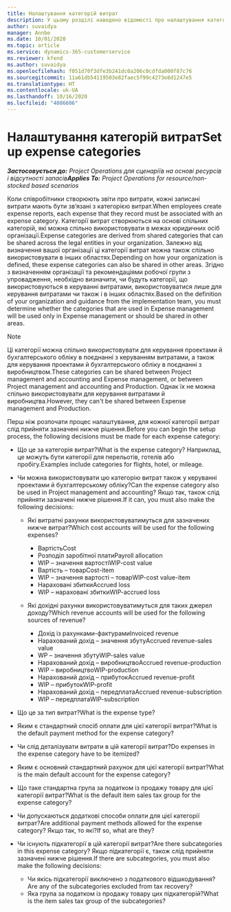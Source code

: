 ```yaml
---
title: Налаштування категорій витрат
description: У цьому розділі наведено відомості про налаштування категорій витрат і спільних категорій для звітів про витрати.
author: suvaidya
manager: Annbe
ms.date: 10/01/2020
ms.topic: article
ms.service: dynamics-365-customerservice
ms.reviewer: kfend
ms.author: suvaidya
ms.openlocfilehash: f051d70f3dfe3b241dc0a206c0cdfda000f87c76
ms.sourcegitcommit: 11a61db54119503e82faec5f99c4273e8d1247e5
ms.translationtype: HT
ms.contentlocale: uk-UA
ms.lasthandoff: 10/16/2020
ms.locfileid: "4086606"
---
```

# <a name="set-up-expense-categories"></a><span data-ttu-id="9e062-103">Налаштування категорій витрат</span><span class="sxs-lookup"><span data-stu-id="9e062-103">Set up expense categories</span></span>

<span data-ttu-id="9e062-104">_**Застосовується до:** Project Operations для сценаріїв на основі ресурсів і відсутності запасів_</span><span class="sxs-lookup"><span data-stu-id="9e062-104">_**Applies To:** Project Operations for resource/non-stocked based scenarios_</span></span>

<span data-ttu-id="9e062-105">Коли співробітники створюють звіти про витрати, кожні записані витрати мають бути зв’язані з категорією витрат.</span><span class="sxs-lookup"><span data-stu-id="9e062-105">When employees create expense reports, each expense that they record must be associated with an expense category.</span></span> <span data-ttu-id="9e062-106">Категорії витрат створюються на основі спільних категорій, які можна спільно використовувати в межах юридичних осіб організації.</span><span class="sxs-lookup"><span data-stu-id="9e062-106">Expense categories are derived from shared categories that can be shared across the legal entities in your organization.</span></span> <span data-ttu-id="9e062-107">Залежно від визначення вашої організації ці категорії витрат можна також спільно використовувати в інших областях.</span><span class="sxs-lookup"><span data-stu-id="9e062-107">Depending on how your organization is defined, these expense categories can also be shared in other areas.</span></span> <span data-ttu-id="9e062-108">Згідно з визначенням організації та рекомендаціями робочої групи з упровадження, необхідно визначити, чи будуть категорії, що використовуються в керуванні витратами, використовуватися лише для керування витратами чи також і в інших областях.</span><span class="sxs-lookup"><span data-stu-id="9e062-108">Based on the definition of your organization and guidance from the implementation team, you must determine whether the categories that are used in Expense management will be used only in Expense management or should be shared in other areas.</span></span>

> [!NOTE]
> <span data-ttu-id="9e062-109">Ці категорії можна спільно використовувати для керування проектами й бухгалтерського обліку в поєднанні з керуванням витратами, а також для керування проектами й бухгалтерського обліку в поєднанні з виробництвом.</span><span class="sxs-lookup"><span data-stu-id="9e062-109">These categories can be shared between Project management and accounting and Expense management, or between Project management and accounting and Production.</span></span> <span data-ttu-id="9e062-110">Однак їх не можна спільно використовувати для керування витратами й виробництва.</span><span class="sxs-lookup"><span data-stu-id="9e062-110">However, they can't be shared between Expense management and Production.</span></span>

<span data-ttu-id="9e062-111">Перш ніж розпочати процес налаштування, для кожної категорії витрат слід прийняти зазначені нижче рішення.</span><span class="sxs-lookup"><span data-stu-id="9e062-111">Before you can begin the setup process, the following decisions must be made for each expense category:</span></span>

- <span data-ttu-id="9e062-112">Що це за категорія витрат?</span><span class="sxs-lookup"><span data-stu-id="9e062-112">What is the expense category?</span></span> <span data-ttu-id="9e062-113">Наприклад, це можуть бути категорії для перельотів, готелів або пробігу.</span><span class="sxs-lookup"><span data-stu-id="9e062-113">Examples include categories for flights, hotel, or mileage.</span></span>
- <span data-ttu-id="9e062-114">Чи можна використовувати цю категорію витрат також у керуванні проектами й бухгалтерському обліку?</span><span class="sxs-lookup"><span data-stu-id="9e062-114">Can the expense category also be used in Project management and accounting?</span></span> <span data-ttu-id="9e062-115">Якщо так, також слід прийняти зазначені нижче рішення.</span><span class="sxs-lookup"><span data-stu-id="9e062-115">If it can, you must also make the following decisions:</span></span>

    - <span data-ttu-id="9e062-116">Які витратні рахунки використовуватимуться для зазначених нижче витрат?</span><span class="sxs-lookup"><span data-stu-id="9e062-116">Which cost accounts will be used for the following expenses?</span></span>

        - <span data-ttu-id="9e062-117">Вартість</span><span class="sxs-lookup"><span data-stu-id="9e062-117">Cost</span></span>
        - <span data-ttu-id="9e062-118">Розподіл заробітної плати</span><span class="sxs-lookup"><span data-stu-id="9e062-118">Payroll allocation</span></span>
        - <span data-ttu-id="9e062-119">WIP – значення вартості</span><span class="sxs-lookup"><span data-stu-id="9e062-119">WIP-cost value</span></span>
        - <span data-ttu-id="9e062-120">Вартість – товар</span><span class="sxs-lookup"><span data-stu-id="9e062-120">Cost-item</span></span>
        - <span data-ttu-id="9e062-121">WIP – значення вартості – товар</span><span class="sxs-lookup"><span data-stu-id="9e062-121">WIP-cost value-item</span></span>
        - <span data-ttu-id="9e062-122">Нараховані збитки</span><span class="sxs-lookup"><span data-stu-id="9e062-122">Accrued loss</span></span>
        - <span data-ttu-id="9e062-123">WIP – нараховані збитки</span><span class="sxs-lookup"><span data-stu-id="9e062-123">WIP-accrued loss</span></span>

    - <span data-ttu-id="9e062-124">Які дохідні рахунки використовуватимуться для таких джерел доходу?</span><span class="sxs-lookup"><span data-stu-id="9e062-124">Which revenue accounts will be used for the following sources of revenue?</span></span>

        - <span data-ttu-id="9e062-125">Дохід із рахунками-фактурами</span><span class="sxs-lookup"><span data-stu-id="9e062-125">Invoiced revenue</span></span>
        - <span data-ttu-id="9e062-126">Нарахований дохід – значення збуту</span><span class="sxs-lookup"><span data-stu-id="9e062-126">Accrued revenue-sales value</span></span>
        - <span data-ttu-id="9e062-127">WP – значення збуту</span><span class="sxs-lookup"><span data-stu-id="9e062-127">WIP-sales value</span></span>
        - <span data-ttu-id="9e062-128">Нарахований дохід – виробництво</span><span class="sxs-lookup"><span data-stu-id="9e062-128">Accrued revenue-production</span></span>
        - <span data-ttu-id="9e062-129">WIP – виробництво</span><span class="sxs-lookup"><span data-stu-id="9e062-129">WIP-production</span></span>
        - <span data-ttu-id="9e062-130">Нарахований дохід – прибуток</span><span class="sxs-lookup"><span data-stu-id="9e062-130">Accrued revenue-profit</span></span>
        - <span data-ttu-id="9e062-131">WIP – прибуток</span><span class="sxs-lookup"><span data-stu-id="9e062-131">WIP-profit</span></span>
        - <span data-ttu-id="9e062-132">Нарахований дохід – передплата</span><span class="sxs-lookup"><span data-stu-id="9e062-132">Accrued revenue-subscription</span></span>
        - <span data-ttu-id="9e062-133">WIP – передплата</span><span class="sxs-lookup"><span data-stu-id="9e062-133">WIP-subscription</span></span>

- <span data-ttu-id="9e062-134">Що це за тип витрат?</span><span class="sxs-lookup"><span data-stu-id="9e062-134">What is the expense type?</span></span>
- <span data-ttu-id="9e062-135">Яким є стандартний спосіб оплати для цієї категорії витрат?</span><span class="sxs-lookup"><span data-stu-id="9e062-135">What is the default payment method for the expense category?</span></span>
- <span data-ttu-id="9e062-136">Чи слід деталізувати витрати в цій категорії витрат?</span><span class="sxs-lookup"><span data-stu-id="9e062-136">Do expenses in the expense category have to be itemized?</span></span>
- <span data-ttu-id="9e062-137">Яким є основний стандартний рахунок для цієї категорії витрат?</span><span class="sxs-lookup"><span data-stu-id="9e062-137">What is the main default account for the expense category?</span></span>
- <span data-ttu-id="9e062-138">Що таке стандартна група за податком із продажу товару для цієї категорії витрат?</span><span class="sxs-lookup"><span data-stu-id="9e062-138">What is the default item sales tax group for the expense category?</span></span>
- <span data-ttu-id="9e062-139">Чи допускаються додаткові способи оплати для цієї категорії витрат?</span><span class="sxs-lookup"><span data-stu-id="9e062-139">Are additional payment methods allowed for the expense category?</span></span> <span data-ttu-id="9e062-140">Якщо так, то які?</span><span class="sxs-lookup"><span data-stu-id="9e062-140">If so, what are they?</span></span>
- <span data-ttu-id="9e062-141">Чи існують підкатегорії в цій категорії витрат?</span><span class="sxs-lookup"><span data-stu-id="9e062-141">Are there subcategories in this expense category?</span></span> <span data-ttu-id="9e062-142">Якщо підкатегорії є, також слід прийняти зазначені нижче рішення.</span><span class="sxs-lookup"><span data-stu-id="9e062-142">If there are subcategories, you must also make the following decisions:</span></span>

    - <span data-ttu-id="9e062-143">Чи якісь підкатегорії виключено з податкового відшкодування?</span><span class="sxs-lookup"><span data-stu-id="9e062-143">Are any of the subcategories excluded from tax recovery?</span></span>
    - <span data-ttu-id="9e062-144">Яка група за податком із продажу товару цих підкатегорій?</span><span class="sxs-lookup"><span data-stu-id="9e062-144">What is the item sales tax group of the subcategories?</span></span>
